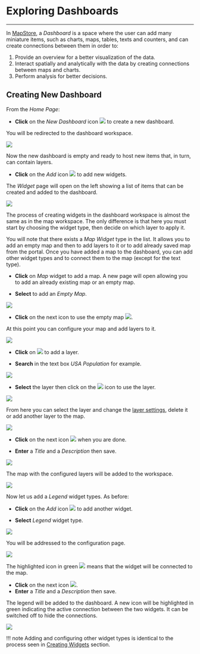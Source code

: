 # Exploring Dashboards
**********************

In [MapStore](https://mapstore.geo-solutions.it/mapstore/#/), a *Dashboard* is a space where the user can add many miniature items, such as charts, maps, tables, texts and counters, and can create connections between them in order to:

1. Provide an overview for a better visualization of the data.
2. Interact spatially and analytically with the data by creating connections between maps and charts.
3. Perform analysis for better decisions.

## Creating New Dashboard

From the *Home Page*:

* **Click** on the *New Dashboard* icon <img src="../img/button/dash-icon.jpg" class="ms-docbutton"/> to create a new dashboard.

You will be redirected to the dashboard workspace.

<img src="../img/exploring-dashboards/dashboard-1.jpg" class="ms-docimage"  style="max-width:600px;"/>

Now the new dashboard is empty and ready to host new items that, in turn, can contain layers.

* **Click** on the *Add* icon <img src="../img/button/+++.jpg" class="ms-docbutton"/> to add new widgets.

The *Widget* page will open on the left showing a list of items that can be created and added to the dashboard.

<img src="../img/exploring-dashboards/dashboard-2.jpg" class="ms-docimage"  style="max-width:400px;"/>

The process of creating widgets in the dashboard workspace is almost the same as in the map workspace. The only difference is that here you must start by choosing the widget type, then decide on which layer to apply it.

You will note that there exists a *Map Widget* type in the list. It allows you to add an empty map and then to add layers to it or to add already saved map from the portal. Once you have added a map to the dashboard, you can add other widget types and to connect them to the map (except for the text type).

* **Click** on *Map* widget to add a map. A new page will open allowing you to add an already existing map or an empty map.

* **Select** to add an *Empty Map*.

<img src="../img/exploring-dashboards/dashboard-3.jpg" class="ms-docimage"  style="max-width:400px;"/>

* **Click** on the next icon to use the empty map <img src="../img/button/next.jpg" class="ms-docbutton"/>.

At this point you can configure your map and add layers to it.

<img src="../img/exploring-dashboards/dashboard-4.jpg" class="ms-docimage"  style="max-width:400px;"/>

* **Click** on <img src="../img/button/+++.jpg" class="ms-docbutton"/> to add a layer.

* **Search** in the text box *USA Population* for example.

<img src="../img/exploring-dashboards/dashboard-5.jpg" class="ms-docimage"  style="max-width:400px;"/>

* **Select** the layer then click on the <img src="../img/button/+++.jpg" class="ms-docbutton"/> icon to use the layer.

<img src="../img/exploring-dashboards/dashboard-6.jpg" class="ms-docimage"  style="max-width:400px;"/>

From here you can select the layer and change the [layer settings](layer-settings.md), delete it or add another layer to the map.

<img src="../img/exploring-dashboards/dashboard-7.jpg" class="ms-docimage"  style="max-width:400px;"/>

* **Click** on the next icon <img src="../img/button/next.jpg" class="ms-docbutton"/> when you are done.

* **Enter** a *Title* and a *Description* then save.

<img src="../img/exploring-dashboards/dashboard-8.jpg" class="ms-docimage"  style="max-width:400px;"/>

The map with the configured layers will be added to the workspace.

<img src="../img/exploring-dashboards/dashboard-9.jpg" class="ms-docimage"/>

Now let us add a *Legend* widget types. As before:

* **Click** on the *Add* icon <img src="../img/button/+++.jpg" class="ms-docbutton"/> to add another widget.

* **Select** *Legend* widget type.

<img src="../img/exploring-dashboards/dashboard-12.jpg" class="ms-docimage"  style="max-width:400px;"/>

You will be addressed to the configuration page.

<img src="../img/exploring-dashboards/dashboard-13.jpg" class="ms-docimage"  style="max-width:400px;"/>

The highlighted icon in green <img src="../img/button/connection-icon.jpg" class="ms-docbutton"/> means that the widget will be connected to the map.

* **Click** on the next icon <img src="../img/button/next.jpg" class="ms-docbutton"/>.
* **Enter** a *Title* and a *Description* then save.

The legend will be added to the dashboard. A new icon will be highlighted in green
indicating the active connection between the two widgets. It can be switched off to hide the connections.

<img src="../img/exploring-dashboards/dashboard-14.jpg" class="ms-docimage"/>

!!! note
    Adding and configuring other widget types is identical to the process seen in
    [Creating Widgets](widgets.md) section.
